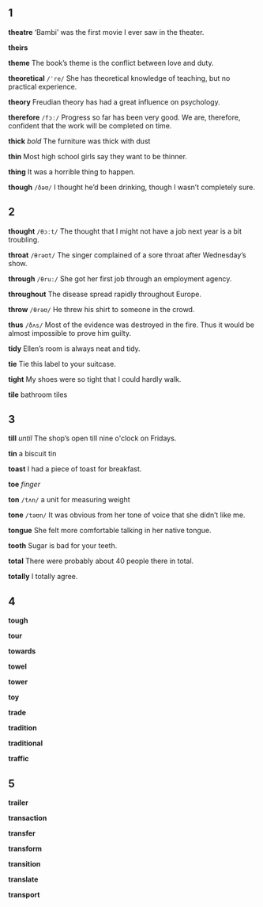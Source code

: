 ## 1
**theatre** 
‘Bambi’ was the first movie I ever saw in the theater.

**theirs** 

**theme** 
The book’s theme is the conflict between love and duty.

**theoretical** 
`/ˈre/`
She has theoretical knowledge of teaching, but no practical experience.

**theory** 
Freudian theory has had a great influence on psychology.

**therefore** 
`/fɔː/`
Progress so far has been very good. We are, therefore, confident that the work will be completed on time.

**thick** 
*bold*
The furniture was thick with dust 

**thin** 
Most high school girls say they want to be thinner.

**thing** 
It was a horrible thing to happen.

**though** 
`/ðəʊ/`
I thought he’d been drinking, though I wasn’t completely sure.

## 2
**thought** 
`/θɔːt/`
The thought that I might not have a job next year is a bit troubling.

**throat** 
`/θrəʊt/`
The singer complained of a sore throat after Wednesday’s show.

**through** 
`/θruː/`
She got her first job through an employment agency.

**throughout** 
The disease spread rapidly throughout Europe.

**throw**
`/θrəʊ/` 
He threw his shirt to someone in the crowd.

**thus** 
`/ðʌs/`
Most of the evidence was destroyed in the fire. Thus it would be almost impossible to prove him guilty.

**tidy** 
Ellen’s room is always neat and tidy.

**tie** 
Tie this label to your suitcase.

**tight** 
My shoes were so tight that I could hardly walk.

**tile** 
bathroom tiles

## 3
**till** 
*until*
The shop’s open till nine o'clock on Fridays.

**tin** 
a biscuit tin

**toast** 
I had a piece of toast for breakfast.

**toe** 
*finger*

**ton** 
`/tʌn/`
a unit for measuring weight

**tone** 
`/təʊn/`
It was obvious from her tone of voice that she didn’t like me.

**tongue** 
She felt more comfortable talking in her native tongue.

**tooth** 
Sugar is bad for your teeth.

**total** 
There were probably about 40 people there in total.

**totally** 
I totally agree.

## 4
**tough** 

**tour** 

**towards** 

**towel** 

**tower** 

**toy** 

**trade** 

**tradition** 

**traditional** 

**traffic** 

## 5
**trailer** 

**transaction** 

**transfer**

**transform**

**transition** 

**translate** 

**transport** 